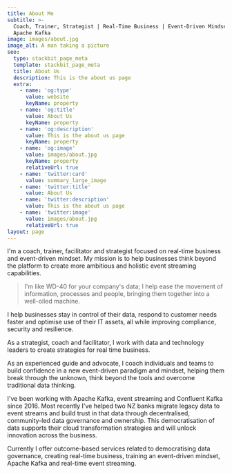 ```yaml
---
title: About Me
subtitle: >-
  Coach, Trainer, Strategist | Real-Time Business | Event-Driven Mindset |
  Apache Kafka
image: images/about.jpg
image_alt: A man taking a picture
seo:
  type: stackbit_page_meta
  template: stackbit_page_meta
  title: About Us
  description: This is the about us page
  extra:
    - name: 'og:type'
      value: website
      keyName: property
    - name: 'og:title'
      value: About Us
      keyName: property
    - name: 'og:description'
      value: This is the about us page
      keyName: property
    - name: 'og:image'
      value: images/about.jpg
      keyName: property
      relativeUrl: true
    - name: 'twitter:card'
      value: summary_large_image
    - name: 'twitter:title'
      value: About Us
    - name: 'twitter:description'
      value: This is the about us page
    - name: 'twitter:image'
      value: images/about.jpg
      relativeUrl: true
layout: page
---
```

I'm a coach, trainer, facilitator and strategist focused on real-time business and event-driven mindset. My mission is to help businesses think beyond the platform to create more ambitious and holistic event streaming capabilities.

> I'm like WD-40 for your company's data; I help ease the movement of information, processes and people, bringing them together into a well-oiled machine. 

I help businesses stay in control of their data, respond to customer needs faster and optimise use of their IT assets, all while improving compliance, security and resilience.

As a strategist, coach and facilitator, I work with data and technology leaders to create strategies for real time business.

As an experienced guide and advocate, I coach individuals and teams to build confidence in a new event-driven paradigm and mindset, helping them break through the unknown, think beyond the tools and overcome traditional data thinking.

I've been working with Apache Kafka, event streaming and Confluent Kafka since 2016. Most recently I've helped two NZ banks migrate legacy data to event streams and build trust in that data through decentralised, community-led data governance and ownership. This democratisation of data supports their cloud transformation strategies and will unlock innovation across the business.

Currently I offer outcome-based services related to democratising data governance, creating real-time business, training an event-driven mindset, Apache Kafka and real-time event streaming.

